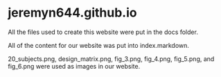 # jeremyn644.github.io
All the files used to create this website were put in the docs folder.

All of the content for our website was put into index.markdown. 

20_subjects.png, design_matrix.png, fig_3.png, fig_4.png, fig_5.png, and fig_6.png were used as images in our website.
